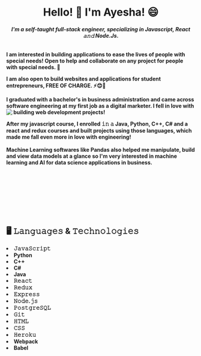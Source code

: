 <h1 align="center"> Hello! 👋 I'm Ayesha! 😄</h1>
<h6 align="center"><b>I'm a self-taught full-stack engineer, specializing in Javascript, React 𝚊𝚗𝚍 Node.Js.</h6>


<p>
I am interested in building applications to ease the lives of people with special needs! Open to help and collaborate on any project for people with special needs. 🌱

I am also open to build websites and applications for student entrepreneurs, FREE OF CHARGE. ⚡😊🤝

I graduated with a bachelor's in business administration and came across software engineering at my first job as a digital marketer. I fell in love with building web development projects!
<img src="https://media.giphy.com/media/L1R1tvI9svkIWwpVYr/giphy.gif" align="left">

After my javascript course, I enrolled 𝚒𝚗 𝚊 Java, Python, C++, C# and a react and redux courses and built projects using those languages, which made me fall even more in love with engineering!
<br></br>
Machine Learning softwares like Pandas also helped me manipulate, build and view data models at a glance so I'm very interested in machine learning and AI for data science applications in business.

<br></br>

  
</p>

<br></br>
<br></br>



## 🖥️ 𝙻𝚊𝚗𝚐𝚞𝚊𝚐𝚎𝚜 & 𝚃𝚎𝚌𝚑𝚗𝚘𝚕𝚘𝚐𝚒𝚎𝚜
<li><b>𝙹𝚊𝚟𝚊𝚂𝚌𝚛𝚒𝚙𝚝</b></li>
<li><b>Python</b></li>
<li><b>C++</b></li>
<li><b>C#</b></li>
<li><b>Java</b></li>
<li><b>𝚁𝚎𝚊𝚌𝚝</b></li>
<li><b>𝚁𝚎𝚍𝚞𝚡</b></li>
<li><b>𝙴𝚡𝚙𝚛𝚎𝚜𝚜</b></li>
<li><b>𝙽𝚘𝚍𝚎.𝚓𝚜</b></li>
<li><b>𝙿𝚘𝚜𝚝𝚐𝚛𝚎𝚂𝚀𝙻</b></li>
<li><b>𝙶𝚒𝚝</b></li>
<li><b>𝙷𝚃𝙼𝙻</b></li>
<li><b>𝙲𝚂𝚂</b></li>
<li><b>𝙷𝚎𝚛𝚘𝚔𝚞</b></li>
<li><b>Webpack</b></li>
<li><b>Babel</b></li>
<br>
<br></br>


